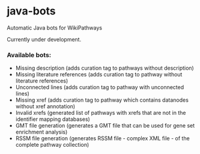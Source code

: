 # java-bots
Automatic Java bots for WikiPathways

Currently under development.

### Available bots:
- Missing description (adds curation tag to pathways without description)
- Missing literature references (adds curation tag to pathway without literature references)
- Unconnected lines (adds curation tag to pathway with unconnected lines)
- Missing xref (adds curation tag to pathway which contains datanodes without xref annotation)
- Invalid xrefs (generated list of pathways with xrefs that are not in the identifier mapping databases)
- GMT file generation (generates a GMT file that can be used for gene set enrichment analysis)
- RSSM file generation (generates RSSM file - complex XML file - of the complete pathway collection)
